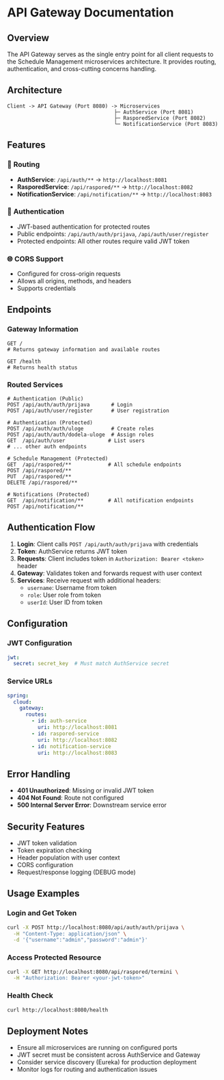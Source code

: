 # API Gateway Documentation

## Overview
The API Gateway serves as the single entry point for all client requests to the Schedule Management microservices architecture. It provides routing, authentication, and cross-cutting concerns handling.

## Architecture
```
Client -> API Gateway (Port 8080) -> Microservices
                                   ├─ AuthService (Port 8081)
                                   ├─ RasporedService (Port 8082)
                                   └─ NotificationService (Port 8083)
```

## Features

### 🔀 **Routing**
- **AuthService**: `/api/auth/**` → `http://localhost:8081`
- **RasporedService**: `/api/raspored/**` → `http://localhost:8082`
- **NotificationService**: `/api/notification/**` → `http://localhost:8083`

### 🔐 **Authentication**
- JWT-based authentication for protected routes
- Public endpoints: `/api/auth/auth/prijava`, `/api/auth/user/register`
- Protected endpoints: All other routes require valid JWT token

### 🌐 **CORS Support**
- Configured for cross-origin requests
- Allows all origins, methods, and headers
- Supports credentials

## Endpoints

### Gateway Information
```http
GET /
# Returns gateway information and available routes

GET /health  
# Returns health status
```

### Routed Services
```http
# Authentication (Public)
POST /api/auth/auth/prijava       # Login
POST /api/auth/user/register      # User registration

# Authentication (Protected)
POST /api/auth/auth/uloge         # Create roles
POST /api/auth/auth/dodela-uloge  # Assign roles
GET  /api/auth/user              # List users
# ... other auth endpoints

# Schedule Management (Protected)
GET  /api/raspored/**            # All schedule endpoints
POST /api/raspored/**
PUT  /api/raspored/**
DELETE /api/raspored/**

# Notifications (Protected)
GET  /api/notification/**        # All notification endpoints  
POST /api/notification/**
```

## Authentication Flow

1. **Login**: Client calls `POST /api/auth/auth/prijava` with credentials
2. **Token**: AuthService returns JWT token
3. **Requests**: Client includes token in `Authorization: Bearer <token>` header
4. **Gateway**: Validates token and forwards request with user context
5. **Services**: Receive request with additional headers:
   - `username`: Username from token
   - `role`: User role from token  
   - `userId`: User ID from token

## Configuration

### JWT Configuration
```yaml
jwt:
  secret: secret_key  # Must match AuthService secret
```

### Service URLs
```yaml
spring:
  cloud:
    gateway:
      routes:
        - id: auth-service
          uri: http://localhost:8081
        - id: raspored-service  
          uri: http://localhost:8082
        - id: notification-service
          uri: http://localhost:8083
```

## Error Handling
- **401 Unauthorized**: Missing or invalid JWT token
- **404 Not Found**: Route not configured
- **500 Internal Server Error**: Downstream service error

## Security Features
- JWT token validation
- Token expiration checking
- Header population with user context
- CORS configuration
- Request/response logging (DEBUG mode)

## Usage Examples

### Login and Get Token
```bash
curl -X POST http://localhost:8080/api/auth/auth/prijava \
  -H "Content-Type: application/json" \
  -d '{"username":"admin","password":"admin"}'
```

### Access Protected Resource
```bash
curl -X GET http://localhost:8080/api/raspored/termini \
  -H "Authorization: Bearer <your-jwt-token>"
```

### Health Check
```bash
curl http://localhost:8080/health
```

## Deployment Notes
- Ensure all microservices are running on configured ports
- JWT secret must be consistent across AuthService and Gateway
- Consider service discovery (Eureka) for production deployment
- Monitor logs for routing and authentication issues